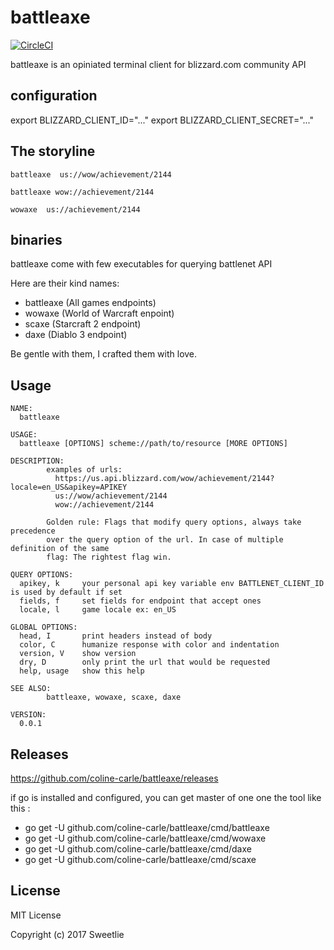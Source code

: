 # battleaxe
[![CircleCI](https://circleci.com/gh/coline-carle/battleaxe.svg?style=svg)](https://circleci.com/gh/coline-carle/battleaxe)

battleaxe is an opiniated terminal client for blizzard.com community API

## configuration
export BLIZZARD_CLIENT_ID="..."
export BLIZZARD_CLIENT_SECRET="..."


## The storyline

```
battleaxe  us://wow/achievement/2144
````

```
battleaxe wow://achievement/2144
````

```
wowaxe  us://achievement/2144
````

## binaries

battleaxe come with few executables for querying battlenet API

Here are their kind names:

- battleaxe (All games endpoints)
- wowaxe (World of Warcraft enpoint)
- scaxe (Starcraft 2 endpoint)
- daxe (Diablo 3 endpoint)

Be gentle with them, I crafted them with love.

## Usage

```
NAME:
  battleaxe

USAGE:
  battleaxe [OPTIONS] scheme://path/to/resource [MORE OPTIONS]

DESCRIPTION:
        examples of urls:
          https://us.api.blizzard.com/wow/achievement/2144?locale=en_US&apikey=APIKEY
          us://wow/achievement/2144
          wow://achievement/2144

        Golden rule: Flags that modify query options, always take precedence
        over the query option of the url. In case of multiple definition of the same
        flag: The rightest flag win.

QUERY OPTIONS:
  apikey, k     your personal api key variable env BATTLENET_CLIENT_ID is used by default if set
  fields, f     set fields for endpoint that accept ones
  locale, l     game locale ex: en_US

GLOBAL OPTIONS:
  head, I       print headers instead of body
  color, C      humanize response with color and indentation
  version, V    show version
  dry, D        only print the url that would be requested
  help, usage   show this help

SEE ALSO:
        battleaxe, wowaxe, scaxe, daxe

VERSION:
  0.0.1
```
## Releases

https://github.com/coline-carle/battleaxe/releases

if go is installed and configured, you can get master of one one the tool like
this :

* go get -U github.com/coline-carle/battleaxe/cmd/battleaxe
* go get -U github.com/coline-carle/battleaxe/cmd/wowaxe
* go get -U github.com/coline-carle/battleaxe/cmd/daxe
* go get -U github.com/coline-carle/battleaxe/cmd/scaxe



## License

MIT License

Copyright (c) 2017 Sweetlie <Colin Carle>

